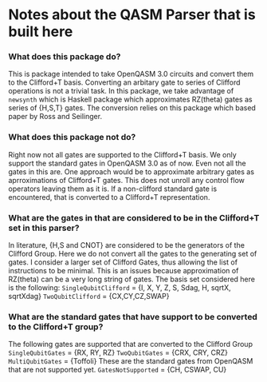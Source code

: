 # Notes about the QASM Parser that is built here

### What does this package do?
This is package intended to take OpenQASM 3.0 circuits and convert them to the Clifford+T basis. Converting an arbitary gate to series of Clifford operations is not a trivial task. In this package, we take advantage of `newsynth` which is Haskell package which approximates RZ(theta) gates as series of {H,S,T} gates. The conversion relies on this package which based paper by Ross and Seilinger. 

### What does this package not do?
Right now not all gates are supported to the Clifford+T basis. We only support the standard gates in OpenQASM 3.0 as of now. Even not all the gates in this are.
One approach would be to approximate arbitrary gates as  aprroximations of Clifford+T gates. 
This does not unroll any control flow operators leaving them as it is. If a non-clifford standard gate is encountered, that is converted to a Clifford+T representation.

### What are the gates in that are considered to be in the Clifford+T set in this parser?
In literature, {H,S and CNOT} are considered to be the generators of the Clifford Group. Here we do not convert all the gates to the generating set of gates. I consider a larger set of Clifford Gates, thus allowing the list of instructions to be minimal. This is an issues because approximation of RZ(theta) can be a very long string of gates.
The basis set considered here is the following:
`SingleQubitClifford` = {I, X, Y, Z, S, Sdag, H, sqrtX, sqrtXdag}
`TwoQubitClifford` = {CX,CY,CZ,SWAP}

### What are the standard gates that have support to be converted to the Clifford+T group?
The following gates are supported that are converted to the Clifford Group
`SingleQubitGates` = {RX, RY, RZ}
`TwoQubitGates` = {CRX, CRY, CRZ}
`MultiQubitGates`  = {Toffoli}
These are the standard gates from OpenQASM that are not supported yet. 
`GatesNotSupported` = {CH, CSWAP, CU}

